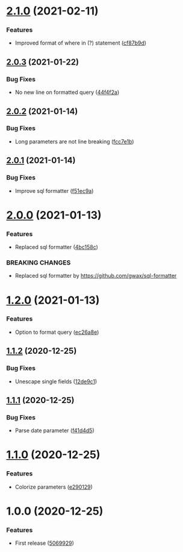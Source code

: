 # [2.1.0](https://github.com/unlight/prisma-query-log/compare/v2.0.3...v2.1.0) (2021-02-11)


### Features

* Improved format of where in (?) statement ([cf87b9d](https://github.com/unlight/prisma-query-log/commit/cf87b9dc557e7cf68b632642db469290ec7ce17e))

## [2.0.3](https://github.com/unlight/prisma-query-log/compare/v2.0.2...v2.0.3) (2021-01-22)


### Bug Fixes

* No new line on formatted query ([44f4f2a](https://github.com/unlight/prisma-query-log/commit/44f4f2a21a713d9ac4bccb4db58deefa10d234b3))

## [2.0.2](https://github.com/unlight/prisma-query-log/compare/v2.0.1...v2.0.2) (2021-01-14)


### Bug Fixes

* Long parameters are not line breaking ([fcc7e1b](https://github.com/unlight/prisma-query-log/commit/fcc7e1b7cc7d4c7745667302954f2f8ab4bf23e3))

## [2.0.1](https://github.com/unlight/prisma-query-log/compare/v2.0.0...v2.0.1) (2021-01-14)


### Bug Fixes

* Improve sql formatter ([f51ec9a](https://github.com/unlight/prisma-query-log/commit/f51ec9a372ea2a60721c3d0b7c6c488125aabf52))

# [2.0.0](https://github.com/unlight/prisma-query-log/compare/v1.2.0...v2.0.0) (2021-01-13)


### Features

* Replaced sql formatter ([4bc158c](https://github.com/unlight/prisma-query-log/commit/4bc158cd909a192d133c18d1cf628c746b625826))


### BREAKING CHANGES

* Replaced sql formatter by https://github.com/gwax/sql-formatter

# [1.2.0](https://github.com/unlight/prisma-query-log/compare/v1.1.2...v1.2.0) (2021-01-13)


### Features

* Option to format query ([ec26a8e](https://github.com/unlight/prisma-query-log/commit/ec26a8e7745ba542ad8628fa67f200df34cc693e))

## [1.1.2](https://github.com/unlight/prisma-query-log/compare/v1.1.1...v1.1.2) (2020-12-25)


### Bug Fixes

* Unescape single fields ([12de9c1](https://github.com/unlight/prisma-query-log/commit/12de9c10c8e254d1023a49e4a9eec749866a7199))

## [1.1.1](https://github.com/unlight/prisma-query-log/compare/v1.1.0...v1.1.1) (2020-12-25)


### Bug Fixes

* Parse date parameter ([f41d4d5](https://github.com/unlight/prisma-query-log/commit/f41d4d580474100b82506a237f2e1849c4cf2cc1))

# [1.1.0](https://github.com/unlight/prisma-query-log/compare/v1.0.0...v1.1.0) (2020-12-25)


### Features

* Colorize parameters ([e290129](https://github.com/unlight/prisma-query-log/commit/e2901293b69366036aa9eb6829f9497a33b2c7c4))

# 1.0.0 (2020-12-25)


### Features

* First release ([5069929](https://github.com/unlight/prisma-query-log/commit/506992996116cdd45bcd2416362edc1ef1810a99))
